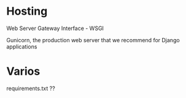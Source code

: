 # Hosting


Web Server Gateway Interface - WSGI


Gunicorn, the production web server that we recommend for Django applications


# Varios

requirements.txt ??



